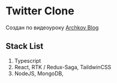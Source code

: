 # Twitter Clone

Создан по видеоуроку [Archkov Blog](https://www.youtube.com/c/ArchakovBlog)
## Stack List
1. Typescript
2. React, RTK / Redux-Saga, TaildwinCSS
3. NodeJS, MongoDB, 